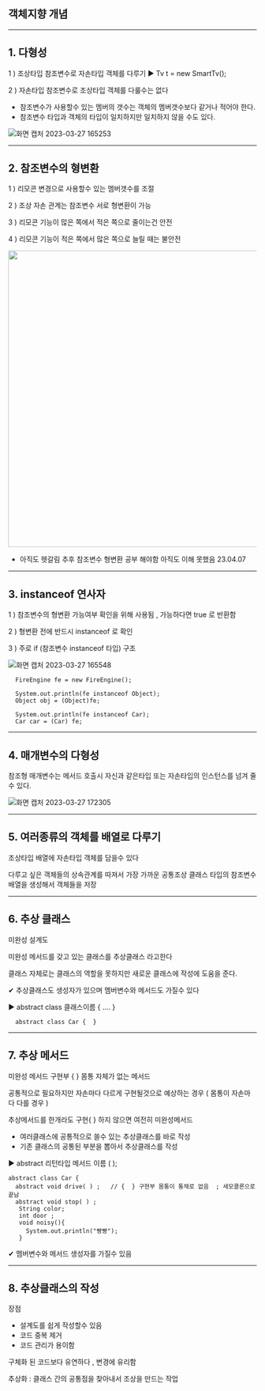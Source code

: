 ## 객체지향 개념


-----
## 1. 다형성

 1 ) 조상타입 참조변수로 자손타입 객체를 다루기   ▶  Tv t = new SmartTv();
 
 2 ) 자손타입 참조변수로 조상타입 객체를 다룰수는 없다   
       
 * 참조변수가 사용할수 있는 멤버의 갯수는 객체의 멤버갯수보다 같거나 적어야 한다.
 * 참조변수 타입과 객체의 타입이 일치하지만 일치하지 않을 수도 있다.

![화면 캡처 2023-03-27 165253](https://user-images.githubusercontent.com/86302876/227876576-3131e367-582b-4529-8f53-dd2b89d142fe.jpg)

 
 
 -----
 ## 2. 참조변수의 형변환

1 ) 리모콘 변경으로 사용할수 있는 멤버갯수를 조절

2 ) 조상 자손 관계는 참조변수 서로 형변환이 가능

3 ) 리모콘 기능이 많은 쪽에서 적은 쪽으로 줄이는건 안전

4 ) 리모콘 기능이 적은 쪽에서 많은 쪽으로 늘릴 때는 불안전




<img src="https://user-images.githubusercontent.com/86302876/228227779-afe1032f-b500-4fb6-ab3f-c2806b682e48.jpg" width="600" height="600">

* 아직도 헷갈림 추후 참조변수 형변환 공부 해야함 아직도 이해 못했음 23.04.07
 
 -----
 
 ## 3. instanceof 연사자

1 ) 참조변수의 형변환 가능여부 확인을 위해 사용됨 ,  가능하다면 true 로 반환함

2 ) 형변환 전에 반드시 instanceof 로 확인

3 ) 주로 if (참조변수 instanceof 타입) 구조 

![화면 캡처 2023-03-27 165548](https://user-images.githubusercontent.com/86302876/227877359-34f5002b-ad6d-439f-b9f3-e52b8455b368.jpg)

      FireEngine fe = new FireEngine();
      
      System.out.println(fe instanceof Object);   
      Object obj = (Object)fe;
      
      System.out.println(fe instanceof Car);
      Car car = (Car) fe;
      
 -----
 
## 4. 매개변수의 다형성

참조형 매개변수는 메서드 호출시 자신과 같은타입 또는 자손타입의 인스턴스를 넘겨 줄수 있다.


![화면 캡처 2023-03-27 172305](https://user-images.githubusercontent.com/86302876/227884116-48e3655f-ddd5-4525-9afb-8fb23727bf4f.jpg)


------

## 5. 여러종류의 객체를 배열로 다루기 

조상타입 배열에 자손타입 객체를 담을수 있다

다루고 싶은 객체들의 상속관계를 따져서 가장 가까운 공통조상 클래스 타입의 참조변수 배열을 생성해서 객체들을 저장


-------

## 6. 추상 클래스

미완성 설계도 


미완성 메서드를 갖고 있는 클래스를 추상클래스 라고한다

클래스 자체로는 클래스의 역할을 못하지만 새로운 클래스에 작성에 도움을 준다.

✔ 추상클래스도 생성자가 있으며 멤버변수와 메서드도 가질수 있다

▶  abstract class 클래스이름  {
                     ....
                                 }
        
      abstract class Car {  }                                 

------

## 7. 추상 메서드


미완성 메서드 구현부 { } 몸통 자체가 없는 메서드

공통적으로 필요하지만 자손마다 다르게 구현될것으로 예상하는 경우  ( 몸통이 자손마다 다를 경우 )

추상메서드를 한개라도 구현{ } 하지 않으면  여전히 미완성메서드

* 여러클래스에 공통적으로 쓸수 있는 추상클래스를 바로 작성 
* 기존 클래스의 공통된 부분을 뽑아서 추상클래스를 작성

▶ abstract 리턴타입 메서드 이름 ( );

    abstract class Car {
      abstract void drive( ) ;   // {  } 구현부 몸통이 통채로 없음  ; 세모콜론으로 끝남
      abstract void stop( ) ;
       String color;
       int door ;
       void noisy(){
         System.out.println("빵빵");
       }
       
      
 ✔ 멤버변수와 메서드 생성자를 가질수 있음

------

## 8. 추상클래스의 작성

장점 

* 설계도를 쉽게 작성할수 있음
* 코드 중복 제거 
* 코드 관리가 용이함


구체화 된 코드보다 유연하다 , 변경에 유리함

추상화 : 클래스 간의 공통점을 찾아내서  조상을 만드는 작업
